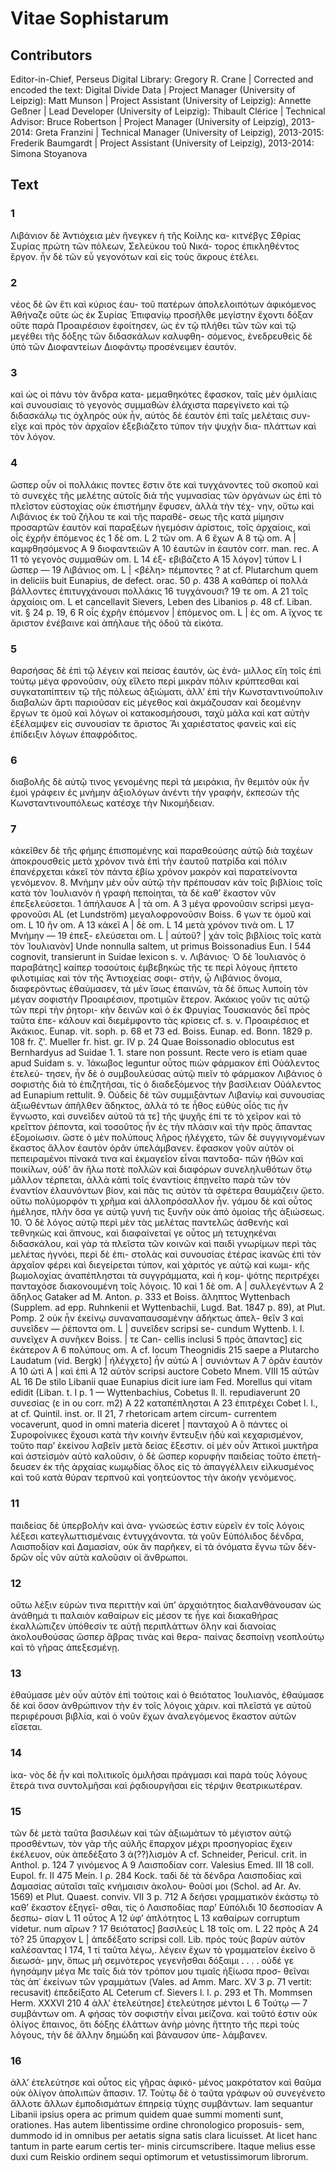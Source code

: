 # Vitae Sophistarum  

## Contributors  
Editor-in-Chief, Perseus Digital Library: Gregory R. Crane | Corrected and encoded the text: Digital Divide Data | Project Manager (University of Leipzig): Matt Munson | Project Assistant (University of Leipzig): Annette Geßner | Lead Developer (University of Leipzig): Thibault Clérice | Technical Advisor: Bruce Robertson | Project Manager (University of Leipzig), 2013-2014: Greta Franzini | Technical Manager (University of Leipzig), 2013-2015: Frederik Baumgardt | Project Assistant (University of Leipzig), 2013-2014: Simona Stoyanova  

## Text  
### 1  
Λιβάνιον δὲ Ἀντιόχεια μὲν ἤνεγκεν ἡ τῆς Κοίλης κα- κιτνέβγς Σθρίας Συρίας πρώτη τῶν πόλεων, Σελεύκου τοῦ Νικά- τορος ἐπικληθέντος ἔργον. ἦν δὲ τῶν εὖ γεγονότων καὶ εἰς τοὺς ἄκρους ἐτέλει.  
### 2  
νέος δὲ ὢν ἔτι καὶ κύριος ἑαυ- τοῦ πατέρων ἀπολελοιπότων ἀφικόμενος Ἀθήναζε οὔτε ὡς ἐκ Συρίας Ἐπιφανίῳ προσῆλθε μεγίστην ἔχοντι δόξαν οὔτε παρὰ Προαιρέσιον ἐφοίτησεν, ὡς ἐν τῷ πλήθει τῶν τῶν καὶ τῷ μεγέθει τῆς δόξης τῶν διδασκάλων καλυφθη- σόμενος, ἐνεδρευθεὶς δὲ ὑπὸ τῶν Διοφαντείων Διοφάντῳ προσένειμεν ἑαυτόν.  
### 3  
καὶ ὡς οἱ πάνυ τὸν ἄνδρα κατα- μεμαθηκότες ἔφασκον, ταῖς μὲν ὁμιλίαις καὶ συνουσίαις τὸ γεγονὸς συμμαθὼν ἐλάχιστα παρεγίνετο καὶ τῷ διδασκάλῳ τις ὀχληρὸς οὐκ ἦν, αὐτὸς δὲ ἑαυτὸν ἐπὶ ταῖς μελέταις συν- εῖχε καὶ πρὸς τὸν ἀρχαῖον ἐξεβιάζετο τύπον τὴν ψυχὴν δια- πλάττων καὶ τὸν λόγον.  
### 4  
ὥσπερ οὖν οἱ πολλάκις ποντες ἔστιν ὅτε καὶ τυγχάνοντες τοῦ σκοποῦ καὶ τὸ συνεχὲς τῆς μελέτης αὐτοῖς διὰ τῆς γυμνασίας τῶν ὀργάνων ὡς ἐπὶ τὸ πλεῖστον εὐστοχίας οὐκ ἐπιστήμην ἔφυσεν, ἀλλὰ τὴν τέχ- νην, οὕτω καὶ Λιβάνιος ἐκ τοῦ ζήλου τε καὶ τῆς παραθέ- σεως τῆς κατὰ μίμησιν προσαρτῶν ἑαυτὸν καὶ παραξέων ἡγεμόσιν ἀρίστοις, τοῖς ἀρχαίοις, καὶ οἷς ἐχρῆν ἑπόμενος ἐς 1 δὲ om. L 2 τῶν om. A 6 ἔχων Α 8 τῷ om. A | καμφθησόμενος Α 9 διοφαντειῶν Α 10 ἑαυτῶν in ἑαυτὸν corr. man. rec. Α 11 τὸ γεγονὸς συμμαθὼν om. L 14 ἐξ- εβιβάζετο Α 15 λόγον] τύπον L Ι ὥσπερ — 19 Λιβάνιος om. L | &lt;βέλη&gt; πέμποντες ? at cf. Plutarchum quem in deliciis buit Eunapius, de defect. orac. 50 ρ. 438 Α καθάπερ οἱ πολλὰ βάλλοντες ἐπιτυγχάνουσι πολλάκις 16 τυγχάνουσι? 19 τε om. Α 21 τοῖς ἀρχαίοις om. L et cancellavit Sievers, Leben des Libanios ρ. 48 cf. Liban. vit. § 24 p. 19, 6 R οἷς ἐχρῆν ἑπόμενον | ἑπόμενος om. L | ἐς om. Α ἴχνος τε ἄριστον ἐνέβαινε καὶ ἀπήλαυε τῆς ὁδοῦ τὰ εἰκότα.  
### 5  
θαρσήσας δὲ ἐπὶ τῷ λέγειν καὶ πείσας ἑαυτόν, ὡς ἐνά- μιλλος εἴη τοῖς ἐπὶ τούτῳ μέγα φρονοῦσιν, οὐχ εἵλετο περὶ μικρὰν πόλιν κρύπτεσθαι καὶ συγκαταπίπτειν τῷ τῆς πόλεως ἀξιώματι, ἀλλ’ ἐπὶ τὴν Κωνσταντινούπολιν διαβαλὼν ἄρτι παριοῦσαν εἰς μέγεθος καὶ ἀκμάζουσαν καὶ δεομένην ἔργων τε ὁμοῦ καὶ λόγων οἱ κατακοσμήσουσι, ταχὺ μάλα καὶ κατ αὐτὴν ἐξέλαμψεν εἰς συνουσίαν τε ἄριστος Ἄι χαριέστατος φανεὶς καὶ εἰς ἐπίδειξιν λόγων ἐπαφρόδιτος.  
### 6  
διαβολῆς δὲ αὐτῷ τινος γενομένης περὶ τὰ μειράκια, ἣν θεμιτὸν οὐκ ἦν ἐμοὶ γράφειν ἐς μνήμην ἀξιολόγων ἀνέντι τὴν γραφήν, ἐκπεσὼν τῆς Κωνσταντινουπόλεως κατέσχε τὴν Νικομήδειαν.  
### 7  
κἀκεῖθεν δὲ τῆς φήμης ἐπισπομένης καὶ παραθεούσης αὐτῷ διὰ ταχέων ἀποκρουσθεὶς μετὰ χρόνον τινὰ ἐπὶ τὴν ἑαυτοῦ πατρίδα καὶ πόλιν ἐπανέρχεται κἀκεῖ τὸν πάντα ἐβίω χρόνον μακρὸν καὶ παρατείνοντα γενόμενον. 8. Μνήμην μὲν οὖν αὐτῷ τὴν πρέπουσαν κἀν τοῖς βιβλίοις τοῖς κατὰ τὸν Ἰουλιανὸν ἡ γραφὴ πεποίηται, τὰ δὲ καθ’ ἕκαστον νῦν ἐπεξελεύσεται. 1 ἀπήλαυσε Α | τὰ om. Α 3 μέγα φρονοῦσιν scripsi μεγα- φρονοῦσι AL (et Lundström) μεγαλοφρονοῦσιν Boiss. 6 γων τε ὁμοῦ καὶ om. L 10 ἢν om. Α 13 κἀκεῖ Α | δὲ om. L 14 μετὰ χρόνον τινὰ om. L 17 Μνήμην — 19 ἐπεξ- ελεύσεται om. L | αὐτοῦ? | χάν τοῖς βιβλίοις τοῖς κατὰ τὸν Ἰουλιανὸν] Unde nonnulla saltem, ut primus Boissonadius Eun. I 544 cognovit, transierunt in Suidae lexicon s. ν. Λιβάνιος· Ὁ δὲ Ἰουλιανὸς ὁ παραβάτης] καίπερ τοσούτοις ἐμβεβηκὼς τῆς τε περὶ λόγους ἥπτετο φιλοτιμίας καὶ τὸν τῆς Ἀντιοχείας σοφι- στήν, ᾦ Λιβάνιος ὄνομα, διαφερόντως ἐθαύμασεν, τὰ μὲν ἴσως ἐπαινῶν, τὰ δὲ ὅπως λυποίη τὸν μέγαν σοφιστὴν Προαιρέσιον, προτιμῶν ἕτερον. Ἀκάκιος γοῦν τις αὐτῷ τῶν περὶ τὴν ῥητορι- κὴν δεινῶν καὶ ὁ ἐκ Φρυγίας Τουσκιανὸς δεῖ πρὸς ταῦτα ἐπε- κάλουν καὶ διεμέμφοντο τὰς κρίσεις cf. s. ν. Προαιρέσιος et Ἀκάκιος. Eunap. vit. soph. p. 68 et 73 ed. Boiss. Eunap. ed. Bonn. 1829 p. 108 fr. ζ'. Mueller fr. hist. gr. IV p. 24 Quae Boissonadio oblocutus est Bernhardyus ad Suidae 1. 1. stare non possunt. Recte vero is etiam quae apud Suidam s. ν. Ἰάκωβος leguntur οὗτος πιὼν φάρμακον ἐπὶ Οὐάλεντος ἐτελεύ- τησεν, ἦν δὲ ὁ συμβουλεύσας αὐτῷ πιεῖν τὸ φάρμακον Λιβάνιος ὁ σοφιστὴς διὰ τὸ ἐπιζητῆσαι, τίς ὁ διαδεξόμενος τὴν βασίλειαν Οὐάλεντος ad Eunapium rettulit. 9. Οὐδεὶς δὲ τῶν συμμιξάντων Λιβανίῳ καὶ συνουσίας ἀξιωθέντων ἀπῆλθεν ἄδηκτος, ἀλλὰ τό τε ἦθος εὐθὺς οἶός τις ἦν ἔγνωστο, καὶ συνεῖδεν αὐτοῦ τά τε] τῆς ψυχῆς ἐπί τε τὸ χεῖρον καὶ τὸ κρεῖττον ῥέποντα, καὶ τοσοῦτος ἦν ἐς τὴν πλάσιν καὶ τὴν πρὸς ἅπαντας ἐξομοίωσιν. ὥστε ὁ μὲν πολύπους λῆρος ἠλέγχετο, τῶν δὲ συγγιγνομένων ἕκαστος ἄλλον ἑαυτὸν ὁρᾶν ὑπελάμβανεν. ἔφασκον γοῦν αὐτὸν οἱ πεπειραμένοι πίνακά τινα καὶ ἐκμαγεῖον εἶναι παντοδα- πῶν ἠθῶν καὶ ποικίλων, οὐδ’ ἂν ἥλω ποτὲ πολλῶν καὶ διαφόρων συνεληλυθότων ὅτῳ μᾶλλον τέρπεται, ἀλλὰ κἀπὶ τοῖς ἐναντίοις ἐπῃνεῖτο παρὰ τῶν τὸν ἐναντίον ἐλαυνόντων βίον, καὶ πᾶς τις αὐτὸν τὰ σφέτερα θαυμάζειν ᾤετο. οὕτω πολύμορφόν τι χρῆμα καὶ ἀλλοπρόσαλλον ἦν. γάμου δὲ καὶ οὗτος ἠμέλησε, πλὴν ὅσα γε αὐτῷ γυνή τις ξυνῆν οὐκ ἀπὸ ὁμοίας τῆς ἀξιώσεως. 10. Ὁ δὲ λόγος αὐτῷ περὶ μὲν τὰς μελέτας παντελῶς ἀσθενὴς καὶ τεθνηκὼς καὶ ἄπνους, καὶ διαφαίνεταί γε οὗτος μὴ τετυχηκέναι διδασκάλου, καὶ γὰρ τὰ πλεῖστα τῶν κοινῶν καὶ παιδὶ γνωρίμων περὶ τὰς μελέτας ἠγνόει, περὶ δὲ ἐπι- στολὰς καὶ συνουσίας ἑτέρας ἱκανῶς ἐπὶ τὸν ἀρχαῖον φέρει καὶ διεγείρεται τύπον, καὶ χάριτός γε αὐτῷ καὶ κωμι- κῆς βωμολοχίας ἀναπέπλησται τὰ συγγράμματα, καὶ ἡ κομ- ψότης περιτρέχει πανταχόσε διακονουμένη τοῖς λόγοις. 10 καὶ 1 δὲ om. Α | συλλεγέντων Α 2 ἄδηλος Gataker ad Μ. Anton. ρ. 333 et Boiss. ἄληπτος Wyttenbach (Supplem. ad epp. Ruhnkenii et Wyttenbachii, Lugd. Bat. 1847 p. 89), at Plut. Pomp. 2 οὐκ ἦν ἐκείνῳ συναναπαυσαμένην ἀδήκτως ἀπελ- θεῖν 3 καὶ συνεῖδεν — ῥέποντα om. L | συνεῖδεν scripsi se- cundum Wyttenb. l. l. συνεῖχεν Α συνῆκεν Boiss. | τε Can- cellis inclusi 5 πρὸς ἅπαντας] εἰς ἑκάτερον Α 6 πολύπους om. Α cf. locum Theognidis 215 saepe a Plutarcho Laudatum (vid. Bergk) | ἠλέγχετο] ἦν αὐτὼ A | συνιόντων Α 7 ὁρᾶν ἑαυτὸν Α 10 ὠτὶ Α | καὶ ἐπὶ Α 12 αὐτὸν scripsi auctore Cobeto Mnem. VIII 15 αὐτῶν AL 16 De stilo Libanii quae Eunapius dicit iure iam Fed. Morellus qui vitam edidit (Liban. t. I p. 1 — Wyttenbachius, Cobetus ll. ll. repudiaverunt 20 συνεσίας (ε in ου corr. m2) Α 22 καταπέπλησται Α 23 ἐπιτρέχει Cobet l. l., at cf. Quintil. inst. or. II 21, 7 rhetoricam artem circum- currentem vocaverunt, quod in omni materia diceret | πανταχοῦ Α ὃ πάντες οἱ Συροφοίνικες ἔχουσι κατὰ τὴν κοινὴν ἔντευξιν ἡδὺ καὶ κεχαρισμένον, τοῦτο παρ’ ἐκείνου λαβεῖν μετὰ δείας ἔξεστιν. οἱ μὲν οὖν Ἀττικοὶ μυκτῆρα καὶ ἀστεἱσμὸν αὐτὸ καλοῦσιν, ὁ δὲ ὥσπερ κορυφὴν παιδείας τοῦτο ἐπετή- δευσεν ἐκ τῆς ἀρχαίας κωμῳδίας ὅλος εἰς τὸ ἀπαγγέλλειν εἱλκυσμένος καὶ τοῦ κατὰ θύραν τερπνοῦ καὶ γοητεύοντος τὴν ἀκοὴν γενόμενος.  
### 11  
παιδείας δὲ ὑπερβολὴν καὶ ἀνα- γνώσεώς ἐστιν εὑρεῖν ἐν τοῖς λόγοις λέξεσι κατεγλωττισμέναις ἐντυγχάνοντα. τὰ γοῦν Εὐπόλιδος δένδρα, Λαισποδίαν καὶ Δαμασίαν, οὐκ ἂν παρῆκεν, εἰ τὰ ὀνόματα ἔγνω τῶν δέν- δρῶν οἷς νῦν αὐτὰ καλοῦσιν οἱ ἄνθρωποι.  
### 12  
οὕτω λέξιν εὑρών τινα περιττὴν καὶ ὑπ’ ἀρχαιότητος διαλανθάνουσαν ὡς ἀνάθημά τι παλαιὸν καθαίρων εἰς μέσον τε ἦγε καὶ διακαθήρας ἐκαλλώπιζεν ὑπόθεσίν τε αὐτῇ περιπλάττων ὅλην καὶ διανοίας ἀκολουθούσας ὥσπερ ἅβρας τινὰς καὶ θερα- παίνας δεσποίνῃ νεοπλούτῳ καὶ τὸ γῆρας ἀπεξεσμένῃ.  
### 13  
ἐθαύμασε μὲν οὖν αὐτὸν ἐπὶ τούτοις καὶ ὁ θειότατος Ἰουλιανός, ἐθαύμασε δὲ καὶ ὅσον ἀνθρώπινον τὴν ἐν τοῖς λόγοις χάριν. καὶ πλεῖστά γε αὐτοῦ περιφέρουσι βιβλία, καὶ ὁ νοῦν ἔχων ἀναλεγόμενος ἕκαστον αὐτῶν εἴσεται.  
### 14  
ἱκα- νὸς δὲ ἦν καὶ πολιτικοῖς ὁμιλῆσαι πράγμασι καὶ παρὰ τοὺς λόγους ἓτερά τινα συντολμῆσαι καὶ ῥᾳδιουργῆσαι εἰς τέρψιν θεατρικωτέραν.  
### 15  
τῶν δὲ μετὰ ταῦτα βασιλέων καὶ τῶν ἀξιωμάτων τὸ μέγιστον αὐτῷ προσθέντων, τὸν γὰρ τῆς αὐλῆς ἔπαρχον μέχρι προσηγορίας ἔχειν ἐκέλευον, οὐκ ἀπεδέξατο 3 ἀ(??)λισμὸν Α cf. Schneider, Pericul. crit. in Anthol. p. 124 7 γινόμενος Α 9 Λαισποδίαν corr. Valesius Emed. III 18 coll. Eupol. fr. II 475 Mein. I ρ. 284 Kock. ταδὶ δὲ τὰ δένδρα Λαισποδίας καὶ Δαμασίας αὐταῖσι ταῖς κνήμαισιν ἀκολου- θοῦσί μοι (Schol. ad Ar. Αν. 1569) et Plut. Quaest. conviv. VII 3 p. 712 Α δεήσει γραμματικὸν ἑκάστῳ τὸ καθ’ ἕκαστον ἐξηγεῖ- σθαι, τίς ὁ Λαισποδίας παρ’ Εὐπόλιδι 10 δεσποσίαν Α δεσπω- σίαν L 11 οὗτος Α 12 ὑφ’ ἁπλότητος L 13 καθαίρων corruptum videtur. num αἴρων ? 17 θειότατος] βασιλεὺς L 18 τοῖς om. L 22 πρὸς A 24 τὸ? 25 ὕπαρχον L | ἀπεδέξατο scripsi coll. Lib. πρὸς τοὺς βαρὺν αὐτὸν καλέσαντας I 174, 1 τί ταῦτα λέγω,. λέγειν ἔχων τὸ γραμματεῖον ἐκεῖνο ὃ διεωσά- μην, ὅπως μὴ σεμνότερος γεγενῆσθαι δόξαιμι . . . . οὐδέ γε ἡγησάμην μέγα Με ταῖς διὰ τὸν τρόπον μου τιμαῖς ἠξίωσα προσ- θεῖναι τὰς ἀπ᾿ ἐκείνων τῶν γραμμάτων (Vales. ad Amm. Marc. XV 3 ρ. 71 vertit: recusavit) ἐπεδείξατο AL Ceterum cf. Sievers l. l. ρ. 293 et Th. Mommsen Herm. XXXVI 210 4 ἀλλ’ ἐτελεύτησε] ἐτελεύτησε μέντοι L 6 Τούτῳ — 7 συμβάντων om. A φήσας τὸν σοφιστὴν εἷναι μείζονα. καὶ τοῦτό ἐστιν οὐκ ὀλίγος ἔπαινος, ὅτι δόξης ἐλάττων ἀνὴρ μόνης ἥττητο τῆς περὶ τοὺς λόγους, τὴν δὲ ἄλλην δημώδη καὶ βάναυσον ὑπε- λάμβανεν.  
### 16  
ἀλλ’ ἐτελεύτησε καὶ οὗτος εἰς γῆρας ἀφικό- μένος μακρότατον καὶ θαῦμα οὐκ ὀλίγον ἀπολιπὼν ἅπασιν. 17. Τούτῳ δὲ ὁ ταῦτα γράφων οὐ συνεγένετο ἄλλοτε ἄλλων ἐμποδισμάτων ἐπηρείᾳ τύχης συμβάντων. Iam sequantur Libanii ipsius opera ac primum quidem quae summi momenti sunt, orationes. Has autem libentissime ordine chronologico proposuis- sem, dummodo id in omnibus per aetatis signa satis clara licuisset. At licet hanc tantum in parte earum certis ter- minis circumscribere. Itaque melius esse duxi cum Reiskio ordinem sequi optimorum et vetustissimorum librorum.  

